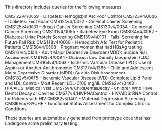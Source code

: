This directory includes queries for the following measures:

CMS122v4/0059 - Diabetes: Hemoglobin A1c Poor Control
CMS123v4/0056 - Diabetes: Foot Exam
CMS124v4/0032 - Cervical Cancer Screening
CMS125v4/0031 - Breast Cancer Screening
CMS130v4/0034 - Colorectal Cancer Screening
CMS131v4/0055 - Diabetes: Eye Exam
CMS134v4/0062 - Diabetes: Urine Protein Screening
CMS139v4/0101 - Falls: Screening for Future Fall Risk
CMS148v4/0060 - Hemoglobin A1c Test for Pediatric Patients
CMS158v4/0608 - Pregnant women that had HBsAg testing
CMS161v4/0104 - Adult Major Depressive Disorder (MDD): Suicide Risk Assessment
CMS163v4/0064 - Diabetes: Low Density Lipoprotein (LDL) Management
CMS164v4/0068 - Ischemic Vascular Disease (IVD): Use of Aspirin or Another Antithrombotic
CMS177v4/1365 - Child and Adolescent Major Depressive Disorder (MDD): Suicide Risk Assessment
CMS182v5/0075 - Ischemic Vascular Disease (IVD): Complete Lipid Panel and LDL Control- Most Recent LDL-C100 mg/dL
CMS62v4/0403 - HIV/AIDS: Medical Visit
CMS75v4/ChildDentalDecay - Children Who Have Dental Decay or Cavities
CMS77v4/HIVRNAControl - HIV/AIDS: RNA Control for Patients with HIV
CMS82v3/1401 - Maternal Depression Screening
CMS90v5/FSACHF - Functional Status Assessment for Complex Chronic Conditions

These queries are automatically generated from prototype code that has undergone some preliminary testing.
